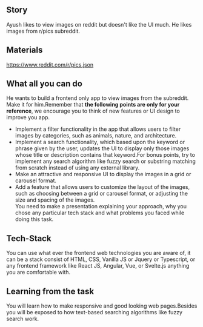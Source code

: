 ## Story
Ayush likes to view images on reddit but doesn't like the UI much. He likes images from r/pics subreddit. 

## Materials
https://www.reddit.com/r/pics.json

## What all you can do
He wants to build a frontend only app to view images from the subreddit. Make it for him.Remember that **the following points are only for your reference**, we encourage you to think of new features or UI design to improve you app.
* Implement a filter functionality in the app that allows users to filter images by categories, such as animals, nature, and architecture.
* Implement a search functionality, which based upon the keyword or phrase given by the user, updates the UI to display only those images whose title or description contains that keyword.For bonus points, try to implement any search algorithm like fuzzy search or substring matching from scratch instead of using any external library.
* Make an attractive and responsive UI to display the images in a grid or carousel format.
* Add a feature that allows users to customize the layout of the images, such as choosing between a grid or carousel format, or adjusting the size and spacing of the images.</br>
You need to make a presentation explaining your approach, why you chose any particular tech stack and what problems you faced while doing this task.

## Tech-Stack

You can use what ever the frontend web technologies you are aware of, it can be a stack consist of HTML, CSS, Vanilla JS or Jquery or Typescript, or any frontend framework like React JS, Angular, Vue, or Svelte.js anything you are comfortable with.

## Learning from the task

You will learn how to make responsive and good looking web pages.Besides you will be exposed to how text-based searching algorithms like fuzzy search work.
